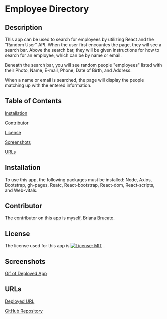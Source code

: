 # Employee Directory

## Description
This app can be used to search for employees by utilizing React and the "Random User" API. When the user first encountes the page, they will see a search bar. Above the search bar, they will be given instructions for how to search for an employee, which can be by name or email. 

Beneath the search bar, you will see random people "employees" listed with their Photo, Name, E-mail, Phone, Date of Birth, and Address. 

When a name or email is searched, the page will display the people matching up with the entered information.

## Table of Contents
[Installation](#installation)

[Contributor](#contributor)

[License](#license)

[Screenshots](#screenshots)

[URLs](#urls)

## Installation
To use this app, the following packages must be installed: Node, Axios, Bootstrap, gh-pages, Reatc, React-bootstrap, React-dom, React-scripts, and Web-vitals.

## Contributor
The contributor on this app is myself, Briana Brucato.

## License
The license used for this app is [![License: MIT](https://img.shields.io/badge/License-MIT-yellow.svg)](https://opensource.org/licenses/MIT) .

## Screenshots
[Gif of Deployed App](screenshots/em-directory.gif)

## URLs
[Deployed URL](https://bebrucato.github.io/employee-directory/)

[GitHub Repository](https://github.com/bebrucato/employee-directory)